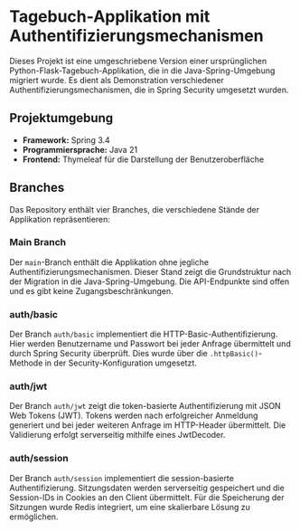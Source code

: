# Tagebuch-Applikation mit Authentifizierungsmechanismen

Dieses Projekt ist eine umgeschriebene Version einer ursprünglichen Python-Flask-Tagebuch-Applikation, die in die Java-Spring-Umgebung migriert wurde. Es dient als Demonstration verschiedener Authentifizierungsmechanismen, die in Spring Security umgesetzt wurden.

## Projektumgebung

- **Framework:** Spring 3.4
- **Programmiersprache:** Java 21
- **Frontend:** Thymeleaf für die Darstellung der Benutzeroberfläche

## Branches

Das Repository enthält vier Branches, die verschiedene Stände der Applikation repräsentieren:

### Main Branch
Der `main`-Branch enthält die Applikation ohne jegliche Authentifizierungsmechanismen. Dieser Stand zeigt die Grundstruktur nach der Migration in die Java-Spring-Umgebung. Die API-Endpunkte sind offen und es gibt keine Zugangsbeschränkungen.

### auth/basic
Der Branch `auth/basic` implementiert die HTTP-Basic-Authentifizierung. Hier werden Benutzername und Passwort bei jeder Anfrage übermittelt und durch Spring Security überprüft. Dies wurde über die `.httpBasic()`-Methode in der Security-Konfiguration umgesetzt.

### auth/jwt
Der Branch `auth/jwt` zeigt die token-basierte Authentifizierung mit JSON Web Tokens (JWT). Tokens werden nach erfolgreicher Anmeldung generiert und bei jeder weiteren Anfrage im HTTP-Header übermittelt. Die Validierung erfolgt serverseitig mithilfe eines JwtDecoder.

### auth/session
Der Branch `auth/session` implementiert die session-basierte Authentifizierung. Sitzungsdaten werden serverseitig gespeichert und die Session-IDs in Cookies an den Client übermittelt. Für die Speicherung der Sitzungen wurde Redis integriert, um eine skalierbare Lösung zu ermöglichen.
